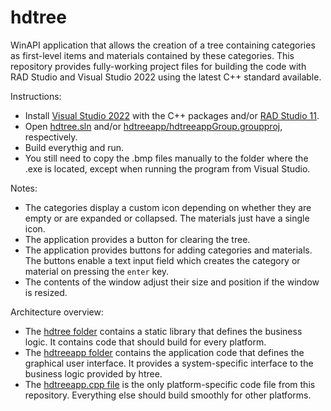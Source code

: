 # hdtree
WinAPI application that allows the creation of a tree containing categories as first-level items and materials contained by these categories.
This repository provides fully-working project files for building the code with RAD Studio and Visual Studio 2022 using the latest C++ standard available.

Instructions:
- Install [Visual Studio 2022](https://visualstudio.microsoft.com/vs/community/) with the C++ packages and/or [RAD Studio 11](https://www.embarcadero.com/products/cbuilder).
- Open [hdtree.sln](./hdtree.sln) and/or [hdtreeapp/hdtreeappGroup.groupproj](./hdtreeapp/hdtreeappGroup.groupproj), respectively.
- Build everythig and run.
- You still need to copy the .bmp files manually to the folder where the .exe is located, except when running the program from Visual Studio.

Notes:
- The categories display a custom icon depending on whether they are empty or are expanded or collapsed. The materials just have a single icon.
- The application provides a button for clearing the tree.
- The application provides buttons for adding categories and materials. The buttons enable a text input field which creates the category or material on pressing the `enter` key.
- The contents of the window adjust their size and position if the window is resized.

Architecture overview:
- The [hdtree folder](https://github.com/asm128/hdtree/tree/master/hdtree) contains a static library that defines the business logic. It contains code that should build for every platform.
- The [hdtreeapp folder](https://github.com/asm128/hdtree/tree/master/hdtreeapp) contains the application code that defines the graphical user interface. It provides a system-specific interface to the business logic provided by htree. 
- The [hdtreeapp.cpp file](https://github.com/asm128/hdtree/blob/master/hdtreeapp/hdtreeapp.cpp) is the only platform-specific code file from this repository. Everything else should build smoothly for other platforms.

